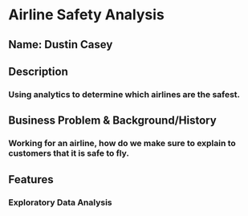 # Airline Safety Analysis
 
## Name: Dustin Casey


## Description

### Using analytics to determine which airlines are the safest.


## Business Problem & Background/History

### Working for an airline, how do we make sure to explain to customers that it is safe to fly.


## Features

### Exploratory Data Analysis
